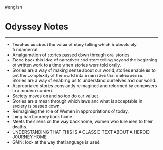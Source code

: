 #english 
# Odyssey Notes

---

- Teaches us about the value of story telling which is absolutely fundamental.
- Amalgamation of stories passed down through oral stories.
- Trace back this idea of narratives and story telling beyond the beginning of written work to a time when stories were told orally.
- Stories are a way of making sense about our world, stories enable us to put the complexity of the world into a narrative that makes sense. Stories are a way of enabling us to understand ourselves and our world.
- Appropriated stories constantly reimagined and reformed by composers in a modern context.
- Society moves on and so too do our values
- Stories are a mean through which laws and what is acceptable in society is passed down.
- Reimagining the role of Women in appropriations of today.
- Long hard journey back home.
- Meets the sirens on the way back home, women who lure men to their deaths.
- UNDERSTANDING THAT THIS IS A CLASSIC TEXT ABOUT A HEROIC JOURNEY HOME
- GAIN: look at the way that language is used.
